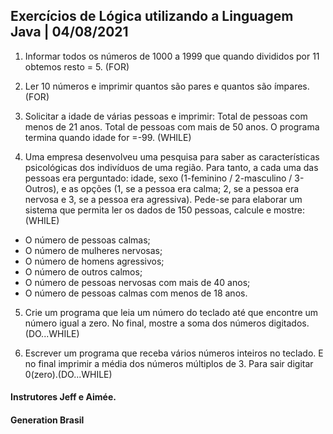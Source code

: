 ## Exercícios de Lógica utilizando a Linguagem Java | 04/08/2021

1. Informar todos os números de 1000 a 1999 que quando divididos por 11 obtemos resto = 5. (FOR)

2. Ler 10 números e imprimir quantos são pares e quantos são ímpares. (FOR)

4. Solicitar a idade de várias pessoas e imprimir: Total de pessoas com menos de 21 anos. Total de pessoas com mais de 50 anos. O programa termina quando idade for =-99. (WHILE)

6. Uma empresa desenvolveu uma pesquisa para saber as características psicológicas dos indivíduos de uma região. Para tanto, a cada uma das pessoas era perguntado: idade, sexo (1-feminino / 2-masculino / 3-Outros), e as opções (1, se a pessoa era calma; 2, se a pessoa era nervosa e 3, se a pessoa era agressiva). Pede-se para elaborar um sistema que permita ler os dados de 150 pessoas, calcule e mostre: (WHILE) 

- O número de pessoas calmas;
- O número de mulheres nervosas; 
- O número de homens agressivos; 
- O número de outros calmos;
- O número de pessoas nervosas com mais de 40 anos; 
- O número de pessoas calmas com menos de 18 anos.

5.	Crie um programa que leia um número do teclado até que encontre um número igual a zero. No final, mostre a soma dos números digitados.(DO...WHILE)

7.	Escrever um programa que receba vários números inteiros no teclado. E no final imprimir a média dos números múltiplos de 3. Para sair digitar 0(zero).(DO...WHILE)



#### Instrutores Jeff e Aimée.

#### Generation Brasil
